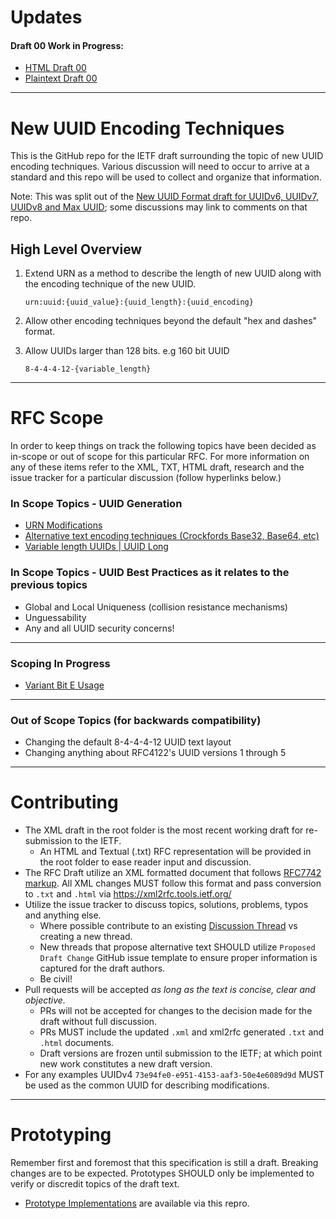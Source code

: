# Updates

#### Draft 00 Work in Progress: 
- [HTML Draft 00](https://uuid6.github.io/new-uuid-encoding-techniques-ietf-draft/draft-00)
- [Plaintext Draft 00](https://raw.githubusercontent.com/uuid6/new-uuid-encoding-techniques-ietf-draft/master/draft-00/draft-davis-peabody-dispatch-new-uuid-encoding-techniques-00.txt)

---

# New UUID Encoding Techniques
This is the GitHub repo for the IETF draft surrounding the topic of new UUID encoding techniques.
Various discussion will need to occur to arrive at a standard and this repo will be used to collect and organize that information.

Note: This was split out of the [New UUID Format draft for UUIDv6, UUIDv7, UUIDv8 and Max UUID](https://github.com/uuid6/uuid6-ietf-draft); some discussions may link to comments on that repo.

## High Level Overview
1. Extend URN as a method to describe the length of new UUID along with the encoding technique of the new UUID.

    `urn:uuid:{uuid_value}:{uuid_length}:{uuid_encoding}`
2. Allow other encoding techniques beyond the default "hex and dashes" format.

3. Allow UUIDs larger than 128 bits. e.g 160 bit UUID

    `8-4-4-4-12-{variable_length}`

---

# RFC Scope
In order to keep things on track the following topics have been decided as in-scope or out of scope for this particular RFC.
For more information on any of these items refer to the XML, TXT, HTML draft, research and the issue tracker for a particular discussion (follow hyperlinks below.)

### In Scope Topics - UUID Generation
- [URN Modifications](https://github.com/uuid6/new-uuid-encoding-techniques-ietf-draft/issues/4)
- [Alternative text encoding techniques (Crockfords Base32, Base64, etc)](https://github.com/uuid6/new-uuid-encoding-techniques-ietf-draft/issues/3)
- [Variable length UUIDs | UUID Long](https://github.com/uuid6/new-uuid-encoding-techniques-ietf-draft/issues/2)


### In Scope Topics - UUID Best Practices as it relates to the previous topics
- Global and Local Uniqueness (collision resistance mechanisms)
- Unguessability
- Any and all UUID security concerns!

---

### Scoping In Progress
- [Variant Bit E Usage](https://github.com/uuid6/uuid6-ietf-draft/issues/26)

---

### Out of Scope Topics (for backwards compatibility)
- Changing the default 8-4-4-4-12 UUID text layout
- Changing anything about RFC4122's UUID versions 1 through 5

---

# Contributing
- The XML draft in the root folder is the most recent working draft for re-submission to the IETF.
  - An HTML and Textual (.txt) RFC representation will be provided in the root folder to ease reader input and discussion.
- The RFC Draft utilize an XML formatted document that follows [RFC7742 markup](https://xml2rfc.tools.ietf.org/rfc7749.html). All XML changes MUST follow this format and pass conversion to `.txt` and `.html` via https://xml2rfc.tools.ietf.org/
- Utilize the issue tracker to discuss topics, solutions, problems, typos and anything else.
  - Where possible contribute to an existing [Discussion Thread](https://github.com/uuid6/new-uuid-encoding-techniques-ietf-draft/issues?q=is%3Aissue+is%3Aopen+label%3ADiscussion) vs creating a new thread.
  - New threads that propose alternative text SHOULD utilize `Proposed Draft Change` GitHub issue template to ensure proper information is captured for the draft authors.
  - Be civil!
- Pull requests will be accepted  *as long as the text is concise, clear and objective.* 
  - PRs will not be accepted for changes to the decision made for the draft without full discussion. 
  - PRs MUST include the updated `.xml` and xml2rfc generated `.txt` and `.html` documents.
  - Draft versions are frozen until submission to the IETF; at which point new work constitutes a new draft version.
- For any examples UUIDv4 `73e94fe0-e951-4153-aaf3-50e4e6089d9d` MUST be used as the common UUID for describing modifications.

---

# Prototyping
Remember first and foremost that this specification is still a draft. Breaking changes are to be expected. Prototypes SHOULD only be implemented to verify or discredit topics of the draft text.
- [Prototype Implementations](https://github.com/uuid6/prototypes) are available via this repro.
